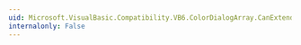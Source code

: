 ```yaml
---
uid: Microsoft.VisualBasic.Compatibility.VB6.ColorDialogArray.CanExtend(System.Object)
internalonly: False
---
```

